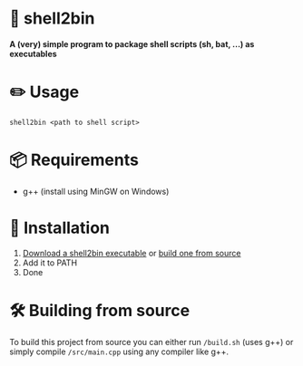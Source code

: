 # 🐚 shell2bin
#### A (very) simple program to package shell scripts (sh, bat, ...) as executables

# ✏️ Usage
```shell2bin <path to shell script>```

# 📦 Requirements
- g++ (install using MinGW on Windows)

# 💠 Installation
1. [Download a shell2bin executable](https://github.com/timtrayler/shell2bin/releases/latest) or [build one from source](#%EF%B8%8F-building-from-source)
2. Add it to PATH
3. Done

# 🛠️ Building from source
To build this project from source you can either run ```/build.sh``` (uses g++) or simply compile ```/src/main.cpp``` using any compiler like g++.
